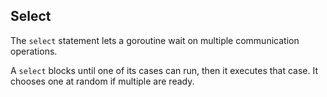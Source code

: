 Select
------

The `select` statement lets a goroutine wait on multiple communication operations.

A `select` blocks until one of its cases can run, then it executes that case. It chooses one at random if multiple are ready.